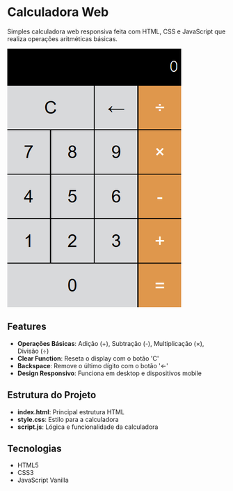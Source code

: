 # Calculadora Web

Simples calculadora web responsiva feita com HTML, CSS e JavaScript que realiza operações aritméticas básicas.

![Calculator Screenshot](./calculadora-design.png)

## Features

- **Operações Básicas**: Adição (+), Subtração (-), Multiplicação (×), Divisão (÷)
- **Clear Function**: Reseta o display com o botão 'C'
- **Backspace**: Remove o último dígito com o botão '←'
- **Design Responsivo**: Funciona em desktop e dispositivos mobile

## Estrutura do Projeto

- **index.html**: Principal estrutura HTML
- **style.css**: Estilo para a calculadora
- **script.js**: Lógica e funcionalidade da calculadora

## Tecnologias
- HTML5
- CSS3
- JavaScript Vanilla
